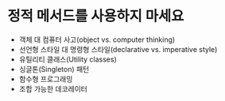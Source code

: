 # 정적 메서드를 사용하지 마세요
- 객체 대 컴퓨터 사고(object vs. computer thinking)
- 선언형 스타일 대 명령형 스타일(declarative vs. imperative style)
- 유틸리티 클래스(Utility classes)
- 싱글톤(Singleton) 패턴
- 함수형 프로그래밍
- 조합 가능한 데코레이터